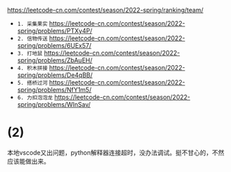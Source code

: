 
https://leetcode-cn.com/contest/season/2022-spring/ranking/team/
- `1. 采集果实` https://leetcode-cn.com/contest/season/2022-spring/problems/PTXy4P/
- `2. 信物传送` https://leetcode-cn.com/contest/season/2022-spring/problems/6UEx57/
- `3. 打地鼠` https://leetcode-cn.com/contest/season/2022-spring/problems/ZbAuEH/
- `4. 积木拼接` https://leetcode-cn.com/contest/season/2022-spring/problems/De4qBB/
- `5. 搭桥过河` https://leetcode-cn.com/contest/season/2022-spring/problems/NfY1m5/
- `6. 力扣泡泡龙` https://leetcode-cn.com/contest/season/2022-spring/problems/WInSav/

# (2)

本地vscode又出问题，python解释器连接超时，没办法调试。挺不甘心的，不然应该能做出来。
